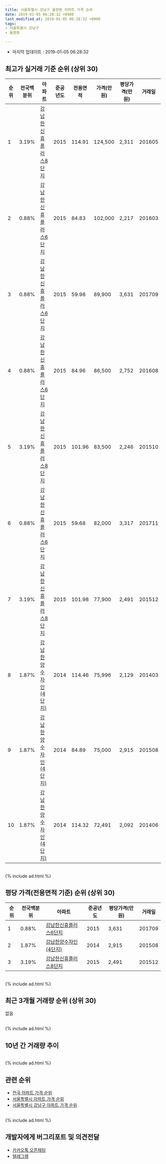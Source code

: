 ```yaml
---
title: 서울특별시 강남구 율현동 아파트 가격 순위
date: 2019-01-05 06:28:32 +0900
last_modified_at: 2019-01-05 06:28:32 +0900
tags:
- 서울특별시 강남구
- 율현동

---
```


* 마지막 업데이트 : 2019-01-05 06:28:32

## 최고가 실거래 기준 순위 (상위 30)


|순위|전국백분위|아파트|준공년도|전용면적|가격(만원)|평당가격(만원)|거래일|
|---|---|---|---|---|---|---|---|
|1|3.19%|[강남한신휴플러스8단지](https://search.naver.com/search.naver?query=%EC%84%9C%EC%9A%B8%ED%8A%B9%EB%B3%84%EC%8B%9C+%EA%B0%95%EB%82%A8%EA%B5%AC+%EC%9C%A8%ED%98%84%EB%8F%99+%EA%B0%95%EB%82%A8%ED%95%9C%EC%8B%A0%ED%9C%B4%ED%94%8C%EB%9F%AC%EC%8A%A48%EB%8B%A8%EC%A7%80)|2015|114.91|124,500|2,311|201605|
|2|0.88%|[강남한신휴플러스6단지](https://search.naver.com/search.naver?query=%EC%84%9C%EC%9A%B8%ED%8A%B9%EB%B3%84%EC%8B%9C+%EA%B0%95%EB%82%A8%EA%B5%AC+%EC%9C%A8%ED%98%84%EB%8F%99+%EA%B0%95%EB%82%A8%ED%95%9C%EC%8B%A0%ED%9C%B4%ED%94%8C%EB%9F%AC%EC%8A%A46%EB%8B%A8%EC%A7%80)|2015|84.83|102,000|2,217|201603|
|3|0.88%|[강남한신휴플러스6단지](https://search.naver.com/search.naver?query=%EC%84%9C%EC%9A%B8%ED%8A%B9%EB%B3%84%EC%8B%9C+%EA%B0%95%EB%82%A8%EA%B5%AC+%EC%9C%A8%ED%98%84%EB%8F%99+%EA%B0%95%EB%82%A8%ED%95%9C%EC%8B%A0%ED%9C%B4%ED%94%8C%EB%9F%AC%EC%8A%A46%EB%8B%A8%EC%A7%80)|2015|59.98|89,900|3,631|201709|
|4|0.88%|[강남한신휴플러스6단지](https://search.naver.com/search.naver?query=%EC%84%9C%EC%9A%B8%ED%8A%B9%EB%B3%84%EC%8B%9C+%EA%B0%95%EB%82%A8%EA%B5%AC+%EC%9C%A8%ED%98%84%EB%8F%99+%EA%B0%95%EB%82%A8%ED%95%9C%EC%8B%A0%ED%9C%B4%ED%94%8C%EB%9F%AC%EC%8A%A46%EB%8B%A8%EC%A7%80)|2015|84.96|86,500|2,752|201608|
|5|3.19%|[강남한신휴플러스8단지](https://search.naver.com/search.naver?query=%EC%84%9C%EC%9A%B8%ED%8A%B9%EB%B3%84%EC%8B%9C+%EA%B0%95%EB%82%A8%EA%B5%AC+%EC%9C%A8%ED%98%84%EB%8F%99+%EA%B0%95%EB%82%A8%ED%95%9C%EC%8B%A0%ED%9C%B4%ED%94%8C%EB%9F%AC%EC%8A%A48%EB%8B%A8%EC%A7%80)|2015|101.96|83,500|2,246|201510|
|6|0.88%|[강남한신휴플러스6단지](https://search.naver.com/search.naver?query=%EC%84%9C%EC%9A%B8%ED%8A%B9%EB%B3%84%EC%8B%9C+%EA%B0%95%EB%82%A8%EA%B5%AC+%EC%9C%A8%ED%98%84%EB%8F%99+%EA%B0%95%EB%82%A8%ED%95%9C%EC%8B%A0%ED%9C%B4%ED%94%8C%EB%9F%AC%EC%8A%A46%EB%8B%A8%EC%A7%80)|2015|59.68|82,000|3,317|201711|
|7|3.19%|[강남한신휴플러스8단지](https://search.naver.com/search.naver?query=%EC%84%9C%EC%9A%B8%ED%8A%B9%EB%B3%84%EC%8B%9C+%EA%B0%95%EB%82%A8%EA%B5%AC+%EC%9C%A8%ED%98%84%EB%8F%99+%EA%B0%95%EB%82%A8%ED%95%9C%EC%8B%A0%ED%9C%B4%ED%94%8C%EB%9F%AC%EC%8A%A48%EB%8B%A8%EC%A7%80)|2015|101.98|77,900|2,491|201512|
|8|1.87%|[강남한양수자인(4단지)](https://search.naver.com/search.naver?query=%EC%84%9C%EC%9A%B8%ED%8A%B9%EB%B3%84%EC%8B%9C+%EA%B0%95%EB%82%A8%EA%B5%AC+%EC%9C%A8%ED%98%84%EB%8F%99+%EA%B0%95%EB%82%A8%ED%95%9C%EC%96%91%EC%88%98%EC%9E%90%EC%9D%B8%284%EB%8B%A8%EC%A7%80%29)|2014|114.46|75,996|2,129|201403|
|9|1.87%|[강남한양수자인(4단지)](https://search.naver.com/search.naver?query=%EC%84%9C%EC%9A%B8%ED%8A%B9%EB%B3%84%EC%8B%9C+%EA%B0%95%EB%82%A8%EA%B5%AC+%EC%9C%A8%ED%98%84%EB%8F%99+%EA%B0%95%EB%82%A8%ED%95%9C%EC%96%91%EC%88%98%EC%9E%90%EC%9D%B8%284%EB%8B%A8%EC%A7%80%29)|2014|84.89|75,000|2,915|201508|
|10|1.87%|[강남한양수자인(4단지)](https://search.naver.com/search.naver?query=%EC%84%9C%EC%9A%B8%ED%8A%B9%EB%B3%84%EC%8B%9C+%EA%B0%95%EB%82%A8%EA%B5%AC+%EC%9C%A8%ED%98%84%EB%8F%99+%EA%B0%95%EB%82%A8%ED%95%9C%EC%96%91%EC%88%98%EC%9E%90%EC%9D%B8%284%EB%8B%A8%EC%A7%80%29)|2014|114.32|72,491|2,092|201406|


<br>
{% include ad.html %}
<br>

## 평당 가격(전용면적 기준) 순위 (상위 30)


|순위|전국백분위|아파트|준공년도|평당가격(만원)|거래일|
|---|---|---|---|---|---|
|1|0.88%|[강남한신휴플러스6단지](https://search.naver.com/search.naver?query=%EC%84%9C%EC%9A%B8%ED%8A%B9%EB%B3%84%EC%8B%9C+%EA%B0%95%EB%82%A8%EA%B5%AC+%EC%9C%A8%ED%98%84%EB%8F%99+%EA%B0%95%EB%82%A8%ED%95%9C%EC%8B%A0%ED%9C%B4%ED%94%8C%EB%9F%AC%EC%8A%A46%EB%8B%A8%EC%A7%80)|2015|3,631|201709|
|2|1.87%|[강남한양수자인(4단지)](https://search.naver.com/search.naver?query=%EC%84%9C%EC%9A%B8%ED%8A%B9%EB%B3%84%EC%8B%9C+%EA%B0%95%EB%82%A8%EA%B5%AC+%EC%9C%A8%ED%98%84%EB%8F%99+%EA%B0%95%EB%82%A8%ED%95%9C%EC%96%91%EC%88%98%EC%9E%90%EC%9D%B8%284%EB%8B%A8%EC%A7%80%29)|2014|2,915|201508|
|3|3.19%|[강남한신휴플러스8단지](https://search.naver.com/search.naver?query=%EC%84%9C%EC%9A%B8%ED%8A%B9%EB%B3%84%EC%8B%9C+%EA%B0%95%EB%82%A8%EA%B5%AC+%EC%9C%A8%ED%98%84%EB%8F%99+%EA%B0%95%EB%82%A8%ED%95%9C%EC%8B%A0%ED%9C%B4%ED%94%8C%EB%9F%AC%EC%8A%A48%EB%8B%A8%EC%A7%80)|2015|2,491|201512|


<br>
{% include ad.html %}
<br>

## 최근 3개월 거래량 순위 (상위 30)

없음

<br>
{% include ad.html %}
<br>

## 10년 간 거래량 추이


<div style="width:100%;">
    <canvas id="deal_progress" height="250"></canvas>
</div>

<script>
new Chart(document.getElementById("deal_progress"), {
    type: 'line',
    data: {
        labels: ['200901','200902','200903','200904','200905','200906','200907','200908','200909','200910','200911','200912','201001','201002','201003','201004','201005','201006','201007','201008','201009','201010','201011','201012','201101','201102','201103','201104','201105','201106','201107','201108','201109','201110','201111','201112','201201','201202','201203','201204','201205','201206','201207','201208','201209','201210','201211','201212','201301','201302','201303','201304','201305','201306','201307','201308','201309','201310','201311','201312','201401','201402','201403','201404','201405','201406','201407','201408','201409','201410','201411','201412','201501','201502','201503','201504','201505','201506','201507','201508','201509','201510','201511','201512','201601','201602','201603','201604','201605','201606','201607','201608','201609','201610','201611','201612','201701','201702','201703','201704','201705','201706','201707','201708','201709','201710','201711','201712','201801','201802','201803','201804','201805','201806','201807','201808','201809','201810','201811','201812','201901'],
        datasets: [{
            label: '실거래 수',
            pointRadius: 1,
            data: [0, 0, 0, 0, 0, 0, 0, 0, 0, 0, 0, 0, 0, 0, 0, 0, 0, 0, 0, 0, 0, 0, 0, 0, 0, 0, 0, 0, 0, 0, 0, 0, 0, 0, 0, 0, 0, 0, 0, 0, 0, 0, 0, 0, 0, 0, 0, 0, 0, 0, 0, 0, 0, 0, 0, 0, 0, 0, 0, 0, 0, 0, 2, 0, 0, 1, 0, 0, 0, 0, 0, 0, 0, 0, 0, 0, 0, 0, 0, 1, 0, 1, 1, 2, 3, 4, 1, 0, 1, 0, 0, 3, 2, 0, 0, 0, 0, 0, 0, 0, 0, 1, 2, 0, 4, 2, 6, 7, 13, 4, 5, 4, 0, 1, 2, 4, 0, 3, 0, 0, 0],
            borderColor: "rgba(255, 201, 14, 1)",
            backgroundColor: "rgba(255, 201, 14, 0.5)",
            fill: true,
        }]
    },
    options: {
        responsive: true,
        title: {
            display: true,
            text: '10년간 거래량 추이'
        },
        tooltips: {
            mode: 'index',
            intersect: false,
        },
        hover: {
            mode: 'nearest',
            intersect: true
        },
        scales: {
            xAxes: [{
                display: true,
                scaleLabel: {
                    display: true,
                    labelString: '년/월'
                }
            }],
            yAxes: [{
                display: true,
                ticks: {
                    suggestedMin: 0,
                },
                scaleLabel: {
                    display: true,
                    labelString: '실거래 수'
                }
            }]
        }
    }
});

</script>


<br>
{% include ad.html %}
<br>

## 관련 순위

- [전국 아파트 가격 순위](https://inasie.github.io/apt-ranking/전국)
- [서울특별시 아파트 가격 순위](https://inasie.github.io/apt-ranking/서울특별시)
- [서울특별시 강남구 아파트 가격 순위](https://inasie.github.io/apt-ranking/서울특별시-강남구)


<br>
{% include ad.html %}
<br>

## 개발자에게 버그리포트 및 의견전달

- [카카오톡 오픈채팅](https://open.kakao.com/o/gLJUAP4)
- [텔레그램](https://t.me/inasie)

